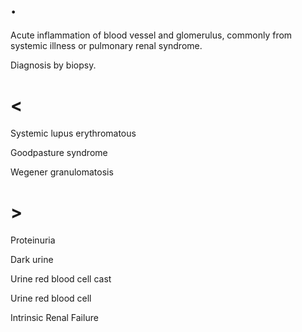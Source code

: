 # .

Acute inflammation of blood vessel and glomerulus, commonly from systemic illness or pulmonary renal syndrome.

Diagnosis by biopsy.

# <

Systemic lupus erythromatous

Goodpasture syndrome

Wegener granulomatosis

# >

Proteinuria

Dark urine

Urine red blood cell cast

Urine red blood cell

Intrinsic Renal Failure
